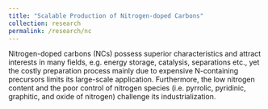 ```yaml
---
title: "Scalable Production of Nitrogen-doped Carbons"
collection: research
permalink: /research/nc
---
```

Nitrogen-doped carbons (NCs) possess superior characteristics and attract interests in many fields, e.g. energy storage,
catalysis, separations etc., yet the costly preparation process mainly due to expensive N-containing precursors limits
its large-scale application. Furthermore, the low nitrogen content and the poor control of nitrogen species (i.e. pyrrolic,
pyridinic, graphitic, and oxide of nitrogen) challenge its industrialization.
